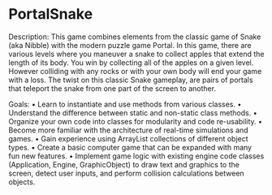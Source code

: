 # PortalSnake
Description: This game combines elements from the classic game of Snake (aka Nibble) with the modern puzzle game Portal. In this game, there are various levels where you maneuver a snake to collect apples that extend the length of its body. You win by collecting all of the apples on a given level. However colliding with any rocks or with your own body will end your game with a loss. The twist on this classic Snake gameplay, are pairs of portals that teleport the snake from one part of the screen to another.

Goals: 
•	Learn to instantiate and use methods from various classes.
•	Understand the difference between static and non-static class methods.
•	Organize your own code into classes for modularity and code re-usability.
•	Become more familiar with the architecture of real-time simulations and games.
•	Gain experience using ArrayList collections of different object types.
•	Create a basic computer game that can be expanded with many fun new features.
•	Implement game logic with existing engine code classes (Application, Engine, GraphicObject) to draw text and graphics to the screen, detect user inputs, and perform collision calculations between objects. 
